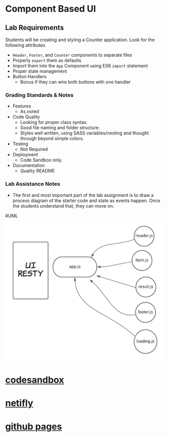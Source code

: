 # Component Based UI

## Lab Requirements

Students will be creating and styling a Counter application. Look for the following attributes

- `Header`, `Footer`, and `Counter` components to separate files
- Properly `export` them as defaults
- Import them into the `App` Component using ES6 `import` statement
- Proper state management
- Button Handlers
  - Bonus if they can wire both buttons with one handler

### Grading Standards & Notes

- Features
  - As noted
- Code Quality
  - Looking for proper class syntax.
  - Good file naming and folder structure.
  - Styles well written, using SASS variables/nesting and thought through beyond simple colors.
- Testing
  - Not Required
- Deployment
  - Code Sandbox only.
- Documentation
  - Quality README

### Lab Assistance Notes

- The first and most important part of the lab assignment is to draw a process diagram of the starter code and state as events happen. Once the students understand that, they can move on.

#UML
![](./uml%20resty.png)

# [codesandbox](https://codesandbox.io/s/great-star-lcvsyf?file=/src/index.js)

# [netifly](https://codesandbox.io/s/great-star-lcvsyf?file=/src/index.js)

# [github pages](https://codesandbox.io/s/great-star-lcvsyf?file=/src/index.js)
